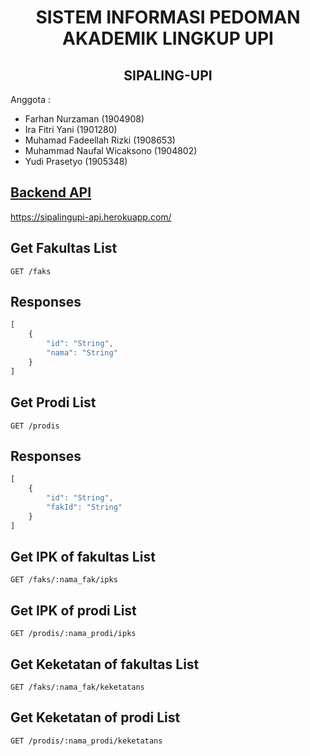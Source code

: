 <h1 align="center">SISTEM INFORMASI PEDOMAN AKADEMIK LINGKUP UPI</h1>
<h2 align="center">SIPALING-UPI</h2>

Anggota :   
* Farhan Nurzaman			      (1904908)   
* Ira Fitri Yani				    (1901280)   
* Muhamad Fadeellah Rizki		(1908653)   
* Muhammad Naufal Wicaksono	(1904802)   
* Yudi Prasetyo			        (1905348)   

## [Backend API](https://sipalingupi-api.herokuapp.com/)
https://sipalingupi-api.herokuapp.com/

## Get Fakultas List

```http
GET /faks
```

## Responses


```javascript
[
    {
        "id": "String",
        "nama": "String"
    }
]
```

## Get Prodi List

```http
GET /prodis
```

## Responses


```javascript
[
    {
        "id": "String",
        "fakId": "String"
    }
]
```

## Get IPK of fakultas List

```http
GET /faks/:nama_fak/ipks
```

## Get IPK of prodi List

```http
GET /prodis/:nama_prodi/ipks
```

## Get Keketatan of fakultas List

```http
GET /faks/:nama_fak/keketatans
```

## Get Keketatan of prodi List

```http
GET /prodis/:nama_prodi/keketatans
```
